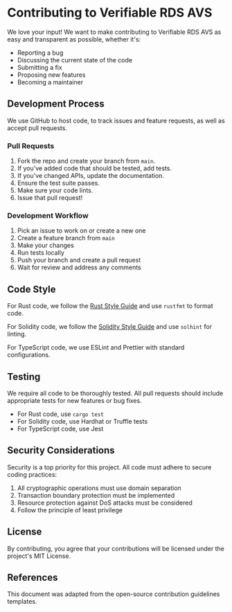 # Contributing to Verifiable RDS AVS

We love your input! We want to make contributing to Verifiable RDS AVS as easy and transparent as possible, whether it's:

- Reporting a bug
- Discussing the current state of the code
- Submitting a fix
- Proposing new features
- Becoming a maintainer

## Development Process

We use GitHub to host code, to track issues and feature requests, as well as accept pull requests.

### Pull Requests

1. Fork the repo and create your branch from `main`.
2. If you've added code that should be tested, add tests.
3. If you've changed APIs, update the documentation.
4. Ensure the test suite passes.
5. Make sure your code lints.
6. Issue that pull request!

### Development Workflow

1. Pick an issue to work on or create a new one
2. Create a feature branch from `main`
3. Make your changes
4. Run tests locally
5. Push your branch and create a pull request
6. Wait for review and address any comments

## Code Style

For Rust code, we follow the [Rust Style Guide](https://doc.rust-lang.org/1.0.0/style/README.html) and use `rustfmt` to format code.

For Solidity code, we follow the [Solidity Style Guide](https://docs.soliditylang.org/en/latest/style-guide.html) and use `solhint` for linting.

For TypeScript code, we use ESLint and Prettier with standard configurations.

## Testing

We require all code to be thoroughly tested. All pull requests should include appropriate tests for new features or bug fixes.

- For Rust code, use `cargo test`
- For Solidity code, use Hardhat or Truffle tests
- For TypeScript code, use Jest

## Security Considerations

Security is a top priority for this project. All code must adhere to secure coding practices:

1. All cryptographic operations must use domain separation
2. Transaction boundary protection must be implemented
3. Resource protection against DoS attacks must be considered
4. Follow the principle of least privilege

## License

By contributing, you agree that your contributions will be licensed under the project's MIT License.

## References

This document was adapted from the open-source contribution guidelines templates. 